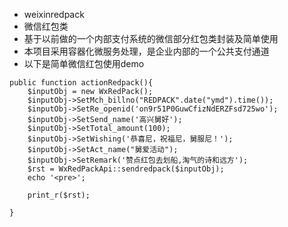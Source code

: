 

- weixinredpack
- 微信红包类
- 基于以前做的一个内部支付系统的微信部分红包类封装及简单使用
- 本项目采用容器化微服务处理，是企业内部的一个公共支付通道
- 以下是简单微信红包使用demo
```
public function actionRedpack(){
    $inputObj = new WxRedPack();
    $inputObj->SetMch_billno("REDPACK".date("ymd").time());
    $inputObj->SetRe_openid('on9r51P0GuwCfizNdERZFsd725wo');
    $inputObj->SetSend_name('高兴舅好');
    $inputObj->SetTotal_amount(100);
    $inputObj->SetWishing('恭喜尼，祝福尼，舅服尼！');
    $inputObj->SetAct_name("舅爱活动");
    $inputObj->SetRemark('赞点红包去划船,淘气的诗和远方');
    $rst = WxRedPackApi::sendredpack($inputObj);
    echo '<pre>';

    print_r($rst);

}
```

